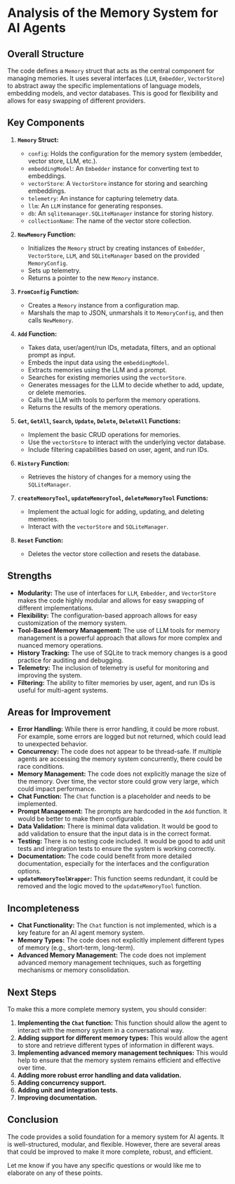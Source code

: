 # Analysis of the Memory System for AI Agents

## Overall Structure

The code defines a `Memory` struct that acts as the central component for managing memories. It uses several interfaces (`LLM`, `Embedder`, `VectorStore`) to abstract away the specific implementations of language models, embedding models, and vector databases. This is good for flexibility and allows for easy swapping of different providers.

## Key Components

1.  **`Memory` Struct:**
    *   `config`: Holds the configuration for the memory system (embedder, vector store, LLM, etc.).
    *   `embeddingModel`: An `Embedder` instance for converting text to embeddings.
    *   `vectorStore`: A `VectorStore` instance for storing and searching embeddings.
    *   `telemetry`: An instance for capturing telemetry data.
    *   `llm`: An `LLM` instance for generating responses.
    *   `db`: An `sqlitemanager.SQLiteManager` instance for storing history.
    *   `collectionName`: The name of the vector store collection.

2.  **`NewMemory` Function:**
    *   Initializes the `Memory` struct by creating instances of `Embedder`, `VectorStore`, `LLM`, and `SQLiteManager` based on the provided `MemoryConfig`.
    *   Sets up telemetry.
    *   Returns a pointer to the new `Memory` instance.

3.  **`FromConfig` Function:**
    *   Creates a `Memory` instance from a configuration map.
    *   Marshals the map to JSON, unmarshals it to `MemoryConfig`, and then calls `NewMemory`.

4.  **`Add` Function:**
    *   Takes data, user/agent/run IDs, metadata, filters, and an optional prompt as input.
    *   Embeds the input data using the `embeddingModel`.
    *   Extracts memories using the LLM and a prompt.
    *   Searches for existing memories using the `vectorStore`.
    *   Generates messages for the LLM to decide whether to add, update, or delete memories.
    *   Calls the LLM with tools to perform the memory operations.
    *   Returns the results of the memory operations.

5.  **`Get`, `GetAll`, `Search`, `Update`, `Delete`, `DeleteAll` Functions:**
    *   Implement the basic CRUD operations for memories.
    *   Use the `vectorStore` to interact with the underlying vector database.
    *   Include filtering capabilities based on user, agent, and run IDs.

6.  **`History` Function:**
    *   Retrieves the history of changes for a memory using the `SQLiteManager`.

7.  **`createMemoryTool`, `updateMemoryTool`, `deleteMemoryTool` Functions:**
    *   Implement the actual logic for adding, updating, and deleting memories.
    *   Interact with the `vectorStore` and `SQLiteManager`.

8.  **`Reset` Function:**
    *   Deletes the vector store collection and resets the database.

## Strengths

*   **Modularity:** The use of interfaces for `LLM`, `Embedder`, and `VectorStore` makes the code highly modular and allows for easy swapping of different implementations.
*   **Flexibility:** The configuration-based approach allows for easy customization of the memory system.
*   **Tool-Based Memory Management:** The use of LLM tools for memory management is a powerful approach that allows for more complex and nuanced memory operations.
*   **History Tracking:** The use of SQLite to track memory changes is a good practice for auditing and debugging.
*   **Telemetry:** The inclusion of telemetry is useful for monitoring and improving the system.
*   **Filtering:** The ability to filter memories by user, agent, and run IDs is useful for multi-agent systems.

## Areas for Improvement

*   **Error Handling:** While there is error handling, it could be more robust. For example, some errors are logged but not returned, which could lead to unexpected behavior.
*   **Concurrency:** The code does not appear to be thread-safe. If multiple agents are accessing the memory system concurrently, there could be race conditions.
*   **Memory Management:** The code does not explicitly manage the size of the memory. Over time, the vector store could grow very large, which could impact performance.
*   **Chat Function:** The `Chat` function is a placeholder and needs to be implemented.
*   **Prompt Management:** The prompts are hardcoded in the `Add` function. It would be better to make them configurable.
*   **Data Validation:** There is minimal data validation. It would be good to add validation to ensure that the input data is in the correct format.
*   **Testing:** There is no testing code included. It would be good to add unit tests and integration tests to ensure the system is working correctly.
*   **Documentation:** The code could benefit from more detailed documentation, especially for the interfaces and the configuration options.
*   **`updateMemoryToolWrapper`:** This function seems redundant, it could be removed and the logic moved to the `updateMemoryTool` function.

## Incompleteness

*   **Chat Functionality:** The `Chat` function is not implemented, which is a key feature for an AI agent memory system.
*   **Memory Types:** The code does not explicitly implement different types of memory (e.g., short-term, long-term).
*   **Advanced Memory Management:** The code does not implement advanced memory management techniques, such as forgetting mechanisms or memory consolidation.

## Next Steps

To make this a more complete memory system, you should consider:

1.  **Implementing the `Chat` function:** This function should allow the agent to interact with the memory system in a conversational way.
2.  **Adding support for different memory types:** This would allow the agent to store and retrieve different types of information in different ways.
3.  **Implementing advanced memory management techniques:** This would help to ensure that the memory system remains efficient and effective over time.
4.  **Adding more robust error handling and data validation.**
5.  **Adding concurrency support.**
6.  **Adding unit and integration tests.**
7.  **Improving documentation.**

## Conclusion

The code provides a solid foundation for a memory system for AI agents. It is well-structured, modular, and flexible. However, there are several areas that could be improved to make it more complete, robust, and efficient.

Let me know if you have any specific questions or would like me to elaborate on any of these points.
